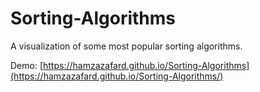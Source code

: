 # Sorting-Algorithms

A visualization of some most popular sorting algorithms.

Demo: [https://hamzazafard.github.io/Sorting-Algorithms](https://hamzazafard.github.io/Sorting-Algorithms/)

